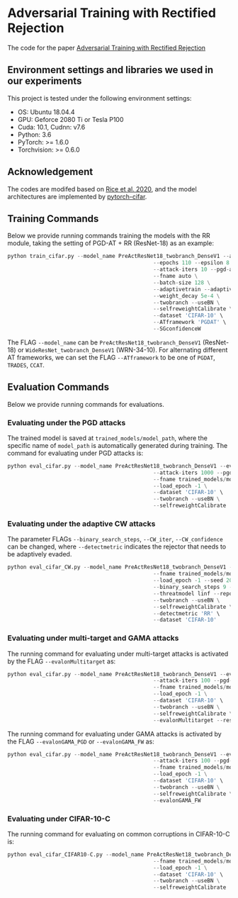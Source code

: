 # Adversarial Training with Rectified Rejection

The code for the paper [Adversarial Training with Rectified Rejection](https://github.com/P2333/Rectified-Rejection)

## Environment settings and libraries we used in our experiments

This project is tested under the following environment settings:
- OS: Ubuntu 18.04.4
- GPU: Geforce 2080 Ti or Tesla P100
- Cuda: 10.1, Cudnn: v7.6
- Python: 3.6
- PyTorch: >= 1.6.0
- Torchvision: >= 0.6.0

## Acknowledgement
The codes are modifed based on [Rice et al. 2020](https://github.com/locuslab/robust_overfitting), and the model architectures are implemented by [pytorch-cifar](https://github.com/kuangliu/pytorch-cifar).

## Training Commands
Below we provide running commands training the models with the RR module, taking the setting of PGD-AT + RR (ResNet-18) as an example:
```python
python train_cifar.py --model_name PreActResNet18_twobranch_DenseV1 --attack pgd --lr-schedule piecewise \
                                              --epochs 110 --epsilon 8 \
                                              --attack-iters 10 --pgd-alpha 2 \
                                              --fname auto \
                                              --batch-size 128 \
                                              --adaptivetrain --adaptivetrainlambda 1.0 \
                                              --weight_decay 5e-4 \
                                              --twobranch --useBN \
                                              --selfreweightCalibrate \
                                              --dataset 'CIFAR-10' \
                                              --ATframework 'PGDAT' \
                                              --SGconfidenceW
```
The FLAG `--model_name` can be `PreActResNet18_twobranch_DenseV1` (ResNet-18) or `WideResNet_twobranch_DenseV1` (WRN-34-10). For alternating different AT frameworks, we can set the FLAG `--ATframework` to be one of `PGDAT`, `TRADES`, `CCAT`.


## Evaluation Commands
Below we provide running commands for evaluations.

### Evaluating under the PGD attacks
The trained model is saved at `trained_models/model_path`, where the specific name of `model_path` is automatically generated during training. The command for evaluating under PGD attacks is:
```python
python eval_cifar.py --model_name PreActResNet18_twobranch_DenseV1 --evalset test --norm l_inf --epsilon 8 \
                                              --attack-iters 1000 --pgd-alpha 2 \
                                              --fname trained_models/model_path \
                                              --load_epoch -1 \
                                              --dataset 'CIFAR-10' \
                                              --twobranch --useBN \
                                              --selfreweightCalibrate

```


### Evaluating under the adaptive CW attacks
The parameter FLAGs `--binary_search_steps`, `--CW_iter`, `--CW_confidence` can be changed, where `--detectmetric` indicates the rejector that needs to be adaptively evaded.
```python
python eval_cifar_CW.py --model_name PreActResNet18_twobranch_DenseV1 --evalset adaptiveCWtest \
                                              --fname trained_models/model_path \
                                              --load_epoch -1 --seed 2020 \
                                              --binary_search_steps 9 --CW_iter 100 --CW_confidence 0 \
                                              --threatmodel linf --reportmodel linf \
                                              --twobranch --useBN \
                                              --selfreweightCalibrate \
                                              --detectmetric 'RR' \
                                              --dataset 'CIFAR-10'
```

### Evaluating under multi-target and GAMA attacks
The running command for evaluating under multi-target attacks is activated by the FLAG `--evalonMultitarget` as:
```python
python eval_cifar.py --model_name PreActResNet18_twobranch_DenseV1 --evalset test --norm l_inf --epsilon 8 \
                                              --attack-iters 100 --pgd-alpha 2 \
                                              --fname trained_models/model_path \
                                              --load_epoch -1 \
                                              --dataset 'CIFAR-10' \
                                              --twobranch --useBN \
                                              --selfreweightCalibrate \
                                              --evalonMultitarget --restarts 1

```

The running command for evaluating under GAMA attacks is activated by the FLAG `--evalonGAMA_PGD` or `--evalonGAMA_FW` as:
```python
python eval_cifar.py --model_name PreActResNet18_twobranch_DenseV1 --evalset test --norm l_inf --epsilon 8 \
                                              --attack-iters 100 --pgd-alpha 2 \
                                              --fname trained_models/model_path \
                                              --load_epoch -1 \
                                              --dataset 'CIFAR-10' \
                                              --twobranch --useBN \
                                              --selfreweightCalibrate \
                                              --evalonGAMA_FW

```

### Evaluating under CIFAR-10-C
The running command for evaluating on common corruptions in CIFAR-10-C is:
```python
python eval_cifar_CIFAR10-C.py --model_name PreActResNet18_twobranch_DenseV1 \
                                              --fname trained_models/model_path \
                                              --load_epoch -1 \
                                              --dataset 'CIFAR-10' \
                                              --twobranch --useBN \
                                              --selfreweightCalibrate

```
